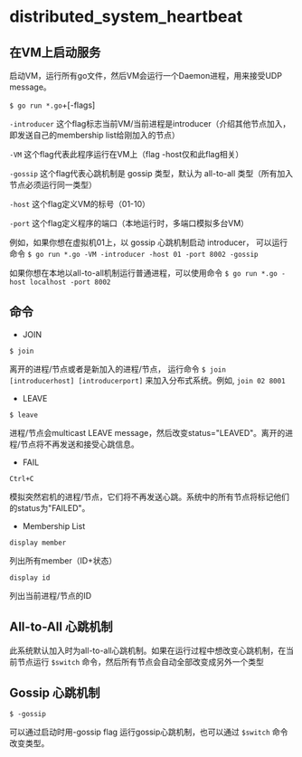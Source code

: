# distributed_system_heartbeat

## 在VM上启动服务

启动VM，运行所有go文件，然后VM会运行一个Daemon进程，用来接受UDP message。


`$ go run *.go`+[-flags]

`-introducer`  这个flag标志当前VM/当前进程是introducer（介绍其他节点加入，即发送自己的membership list给刚加入的节点）

`-VM` 这个flag代表此程序运行在VM上（flag -host仅和此flag相关）

`-gossip` 这个flag代表心跳机制是 gossip 类型，默认为 all-to-all 类型（所有加入节点必须运行同一类型）

`-host` 这个flag定义VM的标号（01-10）

`-port` 这个flag定义程序的端口（本地运行时，多端口模拟多台VM）

例如，如果你想在虚拟机01上，以 gossip 心跳机制启动 introducer， 可以运行命令 `$ go run *.go -VM -introducer -host 01 -port 8002 -gossip`

如果你想在本地以all-to-all机制运行普通进程，可以使用命令 `$ go run *.go -host localhost -port 8002`


## 命令

* JOIN

`$ join`

离开的进程/节点或者是新加入的进程/节点， 运行命令 `$ join [introducerhost] [introducerport]`  来加入分布式系统。例如, `join 02 8001`

* LEAVE

`$ leave`

进程/节点会multicast LEAVE message，然后改变status="LEAVED"。离开的进程/节点将不再发送和接受心跳信息。

* FAIL

`Ctrl+C`

模拟突然宕机的进程/节点，它们将不再发送心跳。系统中的所有节点将标记他们的status为"FAILED"。

* Membership List

`display member`

列出所有member（ID+状态）

`display id`

列出当前进程/节点的ID

## All-to-All 心跳机制

此系统默认加入时为all-to-all心跳机制。如果在运行过程中想改变心跳机制，在当前节点运行 `$switch` 命令，然后所有节点会自动全部改变成另外一个类型


## Gossip 心跳机制
`$ -gossip`

可以通过启动时用-gossip flag 运行gossip心跳机制，也可以通过 `$switch` 命令改变类型。
